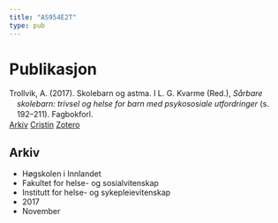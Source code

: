 ```yaml
---
title: "AS954E2T"
type: pub
---
```

<h1>Publikasjon</h1>
<article id="csl-bib-container-AS954E2T" class="csl-bib-container">
  <div class="csl-bib-body" style="line-height: 1.35; padding-left: 1em; text-indent:-1em;">
  <div class="csl-entry">Trollvik, A. (2017). Skolebarn og astma. I L. G. Kvarme (Red.), <i>S&#xE5;rbare skolebarn: trivsel og helse for barn med psykososiale utfordringer</i> (s. 192&#x2013;211). Fagbokforl.</div>
</div>
  <div class="csl-bib-buttons">
    <a href="#taxonomy-article-AS954E2T" class="csl-bib-button">Arkiv</a>
    <a href alt="Cristin URL" class="csl-bib-button">Cristin</a>
    <a href alt="Zotero URL" class="csl-bib-button">Zotero</a>
  </div>
  <div id="csl-bib-meta-container-AS954E2T"></div>
</article>
<div id="csl-bib-meta-AS954E2T" class="csl-bib-meta">
  <article id="taxonomy-article-AS954E2T" class="taxonomy-article">
    <h1>Arkiv</h1>
    <ul>
      <li>Høgskolen i Innlandet</li>
      <li>Fakultet for helse- og sosialvitenskap</li>
      <li>Institutt for helse- og sykepleievitenskap</li>
      <li>2017</li>
      <li>November</li>
    </ul>
  </article>
</div>
